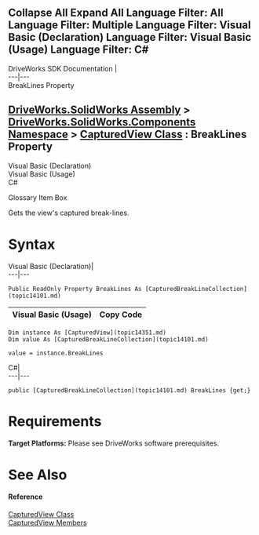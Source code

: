 Collapse All Expand All Language Filter: All  Language Filter: Multiple  Language Filter: Visual Basic (Declaration) Language Filter: Visual Basic (Usage) Language Filter: C#  
---  
DriveWorks SDK Documentation  |   
---|---  
BreakLines Property   
  
[DriveWorks.SolidWorks Assembly](topic13342.md) > [DriveWorks.SolidWorks.Components Namespace](topic13925.md) > [CapturedView Class](topic14351.md) : BreakLines Property  
---  
  
Visual Basic (Declaration)    
Visual Basic (Usage)    
C# 

Glossary Item Box

Gets the view's captured break-lines. 

# Syntax

Visual Basic (Declaration)|   
---|---  
      
    
    Public ReadOnly Property BreakLines As [CapturedBreakLineCollection](topic14101.md)  
  
Visual Basic (Usage)| Copy Code  
---|---  
      
    
    Dim instance As [CapturedView](topic14351.md)
    Dim value As [CapturedBreakLineCollection](topic14101.md)
     
    value = instance.BreakLines  
  
C#|   
---|---  
      
    
    public [CapturedBreakLineCollection](topic14101.md) BreakLines {get;}  
  
# Requirements

**Target Platforms:** Please see DriveWorks software prerequisites.

# See Also

#### Reference

[CapturedView Class](topic14351.md)   
[CapturedView Members](topic14352.md)



